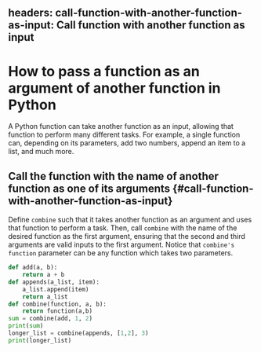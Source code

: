 headers:
    call-function-with-another-function-as-input: Call function with another function as input
---
# How to pass a function as an argument of another function in Python
A Python function can take another function as an input, allowing that function to perform many different tasks. For example, a single function can, depending on its parameters, add two numbers, append an item to a list, and much more.

## Call the function with the name of another function as one of its arguments {#call-function-with-another-function-as-input}
Define `combine` such that it takes another function as an argument and uses that function to perform a task. Then, call `combine` with the name of the desired function as the first argument, ensuring that the second and third arguments are valid inputs to the first argument. Notice that `combine's` `function` parameter can be any function which takes two parameters.
```python
def add(a, b):
    return a + b
def appends(a_list, item):
    a_list.append(item)
    return a_list
def combine(function, a, b):
    return function(a,b)
sum = combine(add, 1, 2)
print(sum)
longer_list = combine(appends, [1,2], 3)
print(longer_list)
```
